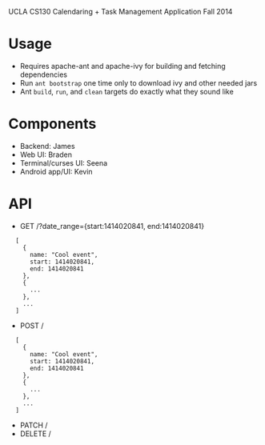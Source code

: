 UCLA CS130 Calendaring + Task Management Application
Fall 2014

Usage
=====
- Requires apache-ant and apache-ivy for building and fetching dependencies
- Run `ant bootstrap` one time only to download ivy and other needed jars
- Ant `build`, `run`, and `clean` targets do exactly what they sound like

Components
==========
- Backend: James
- Web UI: Braden
- Terminal/curses UI: Seena
- Android app/UI: Kevin

API
===
- GET /?date_range={start:1414020841, end:1414020841}
```
  [
    {
      name: "Cool event",
      start: 1414020841,
      end: 1414020841
    },
    {
      ...
    },
    ...
  ]
```
- POST /
```
  [
    {
      name: "Cool event",
      start: 1414020841,
      end: 1414020841
    },
    {
      ...
    },
    ...
  ]
```
- PATCH /<hash> 
- DELETE /<hash> 
